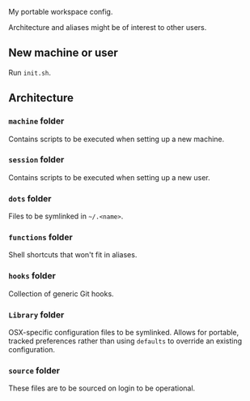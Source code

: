 My portable workspace config.

Architecture and aliases might be of interest to other users.


New machine or user
-------------------

Run `init.sh`.


Architecture
------------

### `machine` folder

Contains scripts to be executed when setting up a new machine.


### `session` folder

Contains scripts to be executed when setting up a new user.


### `dots` folder

Files to be symlinked in `~/.<name>`.


### `functions` folder

Shell shortcuts that won't fit in aliases.


### `hooks` folder

Collection of generic Git hooks.


### `Library` folder

OSX-specific configuration files to be symlinked. Allows for portable, tracked preferences rather than using `defaults` to override an existing configuration.


### `source` folder

These files are to be sourced on login to be operational.
